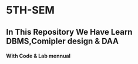 # 5TH-SEM


<h2>In This Repository We Have Learn DBMS,Comipler design & DAA</h2>

  
  <h4>With Code & Lab mennual</h4>
